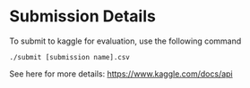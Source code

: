 # Submission Details

To submit to kaggle for evaluation, use the following command
```
./submit [submission name].csv
```

See here for more details: https://www.kaggle.com/docs/api